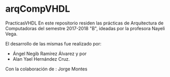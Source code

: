# arqCompVHDL
PracticasVHDL
En este repositorio residen las prácticas de Arquitectura de Computadoras del semestre 2017-2018 "B", ideadas por la profesora Nayeli Vega. 

El desarrollo de las mismas fue realizado por: 
* Ángel Negib Ramírez Álvarez y por
* Alan Yael Hernández Cruz.

Con la colaboración de : Jorge Montes
